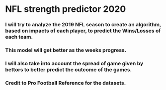 # NFL strength predictor 2020

### I will try to analyze the 2019 NFL season to create an algorithm, based on impacts of each player, to predict the Wins/Losses of each team.

### This model will get better as the weeks progress.

### I will also take into account the spread of game given by bettors to better predict the outcome of the games.

### Credit to Pro Football Reference for the datasets.


